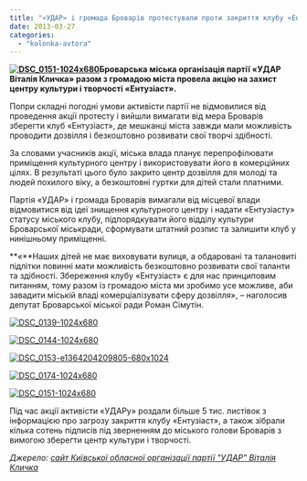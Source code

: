 ```yaml
---
title: "«УДАР» і громада Броварів протестували проти закриття клубу «Ентузіаст»"
date: 2013-03-27
categories: 
  - "kolonka-avtora"
---
```


**[![DSC_0151-1024x680](https://mpz.brovary.org/wp-content/uploads/2013/03/DSC_0151-1024x680.jpg)](https://mpz.brovary.org/wp-content/uploads/2013/03/DSC_0151-1024x680.jpg)Броварська міська організація партії «УДАР Віталія Кличка» разом з громадою міста провела акцію на захист центру культури і творчості «Ентузіаст».**

Попри складні погодні умови активісти партії не відмовилися від проведення акції протесту і вийшли вимагати від мера Броварів зберегти клуб «Ентузіаст», де мешканці міста завжди мали можливість проводити дозвілля і безкоштовно розвивати свої творчі здібності.

За словами учасників акції, міська влада планує перепрофілювати приміщення культурного центру і використовувати його в комерційних цілях. В результаті цього було закрито центр дозвілля для молоді та людей похилого віку, а безкоштовні гуртки для дітей стали платними.

Партія «УДАР» і громада Броварів вимагали від місцевої влади відмовитися від ідеї знищення культурного центру і надати «Ентузіасту» статусу міського клубу, підпорядкувати його відділу культури Броварської міськради, сформувати штатний розпис та залишити клуб у нинішньому приміщенні.

**«**Наших дітей не має виховувати вулиця, а обдаровані та талановиті підлітки повинні мати можливість безкоштовно розвивати свої таланти та здібності. Збереження клубу «Ентузіаст» є для нас принциповим питанням, тому разом із громадою міста ми зробимо усе можливе, аби завадити міській владі комерціалізувати сферу дозвілля», – наголосив депутат Броварської міської ради Роман Сімутін.

[![DSC_0139-1024x680](https://mpz.brovary.org/wp-content/uploads/2013/03/DSC_0139.jpg)](https://mpz.brovary.org/wp-content/uploads/2013/03/DSC_0139-1024x680.jpg)

[![DSC_0144-1024x680](https://mpz.brovary.org/wp-content/uploads/2013/03/DSC_0144.jpg)](https://mpz.brovary.org/wp-content/uploads/2013/03/DSC_0144-1024x680.jpg)

[![DSC_0153-e1364204209805-680x1024](https://mpz.brovary.org/wp-content/uploads/2013/03/DSC_0153-e1364204209805.jpg)](https://mpz.brovary.org/wp-content/uploads/2013/03/DSC_0153-e1364204209805-680x1024.jpg)

[![DSC_0174-1024x680](https://mpz.brovary.org/wp-content/uploads/2013/03/DSC_0174.jpg)](https://mpz.brovary.org/wp-content/uploads/2013/03/DSC_0174-1024x680.jpg)

[![DSC_0151-1024x680](https://mpz.brovary.org/wp-content/uploads/2013/03/DSC_0151.jpg)](https://mpz.brovary.org/wp-content/uploads/2013/03/DSC_0151-1024x6801.jpg)

Під час акції активісти «УДАРу» роздали більше 5 тис. листівок з інформацією про загрозу закриття клубу «Ентузіаст», а також зібрали кілька сотень підписів під зверненням до міського голови Броварів з вимогою зберегти центр культури і творчості.

_Джерело: [сайт Київської обласної організації партії "УДАР" Віталія Кличка](http://klichko-obl.kiev.ua/?p=3737)_
